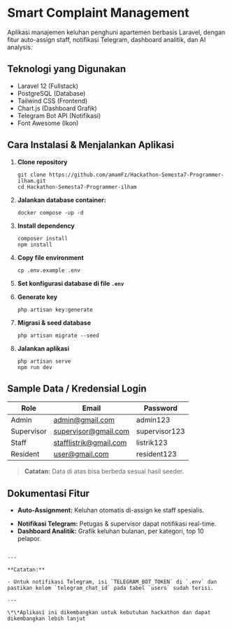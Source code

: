 # Smart Complaint Management

Aplikasi manajemen keluhan penghuni apartemen berbasis Laravel, dengan fitur auto-assign staff, notifikasi Telegram, dashboard analitik, dan AI analysis.

## Teknologi yang Digunakan

- Laravel 12 (Fullstack)
- PostgreSQL (Database)
- Tailwind CSS (Frontend)
- Chart.js (Dashboard Grafik)
- Telegram Bot API (Notifikasi)
- Font Awesome (Ikon)

## Cara Instalasi & Menjalankan Aplikasi

1. **Clone repository**

   ```
   git clone https://github.com/amamFz/Hackathon-Semesta7-Programmer-ilham.git
   cd Hackathon-Semesta7-Programmer-ilham
   ```

2. **Jalankan database container:**

   ```
   docker compose -up -d
   ```

3. **Install dependency**

   ```
   composer install
   npm install
   ```

4. **Copy file environment**

   ```
   cp .env.example .env
   ```

5. **Set konfigurasi database di file `.env`**

6. **Generate key**

   ```
   php artisan key:generate
   ```

7. **Migrasi & seed database**

   ```
   php artisan migrate --seed
   ```

8. **Jalankan aplikasi**
   ```
   php artisan serve
   npm run dev
   ```

## Sample Data / Kredensial Login

| Role       | Email                  | Password      |
| ---------- | ---------------------- | ------------- |
| Admin      | admin@gmail.com        | admin123      |
| Supervisor | supervisor@gmail.com   | supervisor123 |
| Staff      | stafflistrik@gmail.com | listrik123    |
| Resident   | user@gmail.com         | resident123   |

> **Catatan:** Data di atas bisa berbeda sesuai hasil seeder.

## Dokumentasi Fitur

- **Auto-Assignment:** Keluhan otomatis di-assign ke staff spesialis.
<!-- - **Re-Assignment:** Keluhan yang tidak direspons 2 jam otomatis ke supervisor. -->
- **Notifikasi Telegram:** Petugas & supervisor dapat notifikasi real-time.
- **Dashboard Analitik:** Grafik keluhan bulanan, per kategori, top 10 pelapor.
  <!-- - **PDF Report:** Laporan mingguan dalam format PDF. -->
  <!-- - **AI Analysis:** Analisis pola keluhan & rekomendasi solusi. -->

```

---

**Catatan:**

- Untuk notifikasi Telegram, isi `TELEGRAM_BOT_TOKEN` di `.env` dan pastikan kolom `telegram_chat_id` pada tabel `users` sudah terisi.

---

\*\*Aplikasi ini dikembangkan untuk kebutuhan hackathon dan dapat dikembangkan lebih lanjut
```
